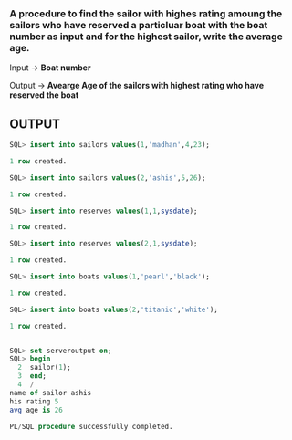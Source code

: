 ### A procedure to find the sailor with highes rating amoung the sailors who have reserved a particluar boat with the boat number as input and for the highest sailor, write the average age.

Input -> **Boat number**

Output -> **Avearge Age of the sailors with highest rating who have reserved the boat**

## OUTPUT

```sql
SQL> insert into sailors values(1,'madhan',4,23);

1 row created.

SQL> insert into sailors values(2,'ashis',5,26);

1 row created.

SQL> insert into reserves values(1,1,sysdate);

1 row created.

SQL> insert into reserves values(2,1,sysdate);

1 row created.

SQL> insert into boats values(1,'pearl','black');

1 row created.

SQL> insert into boats values(2,'titanic','white');

1 row created.


SQL> set serveroutput on;
SQL> begin
  2  sailor(1);
  3  end;
  4  /
name of sailor ashis
his rating 5
avg age is 26

PL/SQL procedure successfully completed.

```
